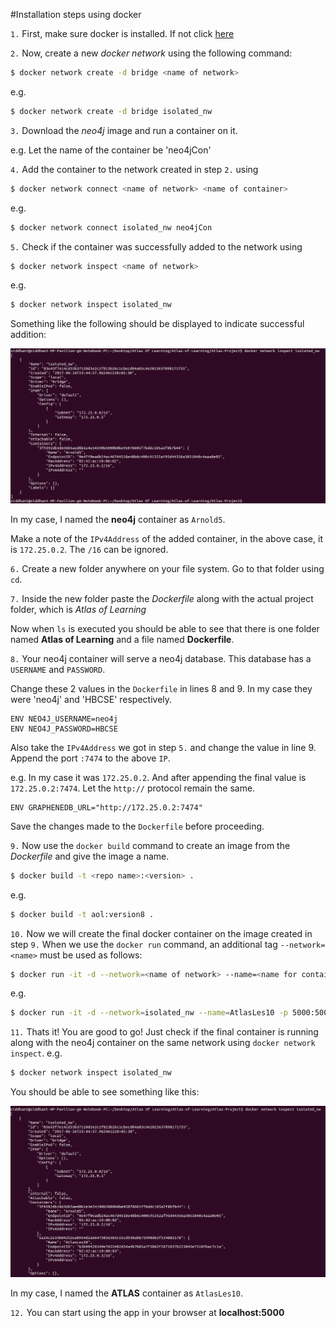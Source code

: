 #Installation steps using docker

`1.` First, make sure docker is installed. If not click [here](https://docs.docker.com/engine/installation/linux/ubuntu/)

`2.` Now, create a new *docker network* using the following command:
```bash
$ docker network create -d bridge <name of network>
```
e.g.
```bash
$ docker network create -d bridge isolated_nw
```

`3.` Download the *neo4j* image and run a container on it.

e.g. Let the name of the container be 'neo4jCon'

`4.` Add the container to the network created in step `2.` using

```bash
$ docker network connect <name of network> <name of container>
```

e.g.
```bash
$ docker network connect isolated_nw neo4jCon
```

`5.` Check if the container was successfully added to the network using

```bash
$ docker network inspect <name of network>
```

e.g.
```bash
$ docker network inspect isolated_nw
```

Something like the following should be displayed to indicate successful addition:

![inspect1](inspect1.png)

In my case, I named the **neo4j** container as `Arnold5`.

Make a note of the `IPv4Address` of the added container, in the above case, it is `172.25.0.2`. The `/16` can be ignored.

`6.` Create a new folder anywhere on your file system. Go to that folder using `cd`.

`7.` Inside the new folder paste the *Dockerfile* along with the actual project folder, which is *Atlas of Learning*

Now when `ls` is executed you should be able to see that there is one folder named **Atlas of Learning** and a file named **Dockerfile**.

`8.` Your neo4j container will serve a neo4j database. This database has a `USERNAME` and `PASSWORD`.

Change these 2 values in the `Dockerfile` in lines 8 and 9.
In my case they were 'neo4j' and 'HBCSE' respectively.

```
ENV NEO4J_USERNAME=neo4j
ENV NEO4J_PASSWORD=HBCSE
```

Also take the `IPv4Address` we got in step `5.` and change the value in line 9.
Append the port `:7474` to the above `IP`.

e.g. In my case it was `172.25.0.2`. And after appending the final value is `172.25.0.2:7474`. Let the `http://` protocol remain the same.

```
ENV GRAPHENEDB_URL="http://172.25.0.2:7474"
```

Save the changes made to the `Dockerfile` before proceeding.

`9.` Now use the `docker build` command to create an image from the *Dockerfile* and give the image a name.

```bash
$ docker build -t <repo name>:<version> .
```

e.g.
```bash
$ docker build -t aol:version8 .
```

`10.` Now we will create the final docker container on the image created in step `9.` When we use the `docker run` command, an additional tag `--network=<name>` must be used as follows:

```bash
$ docker run -it -d --network=<name of network> --name=<name for container> -p 5000:5000 <repo name>:<version> python /home/Atlas_of_learning/run.py
```

e.g.
```bash
$ docker run -it -d --network=isolated_nw --name=AtlasLes10 -p 5000:5000 aol:version8 python /home/Atlas_of_learning/run.py
```

`11.` Thats it! You are good to go! Just check if the final container is running along with the neo4j container on the same network using `docker network inspect`.
e.g.
```bash
$ docker network inspect isolated_nw
```

You should be able to see something like this:

![inspect2](inspect2.png)

In my case, I named the **ATLAS** container as `AtlasLes10`.

`12.` You can start using the app in your browser at **localhost:5000**
